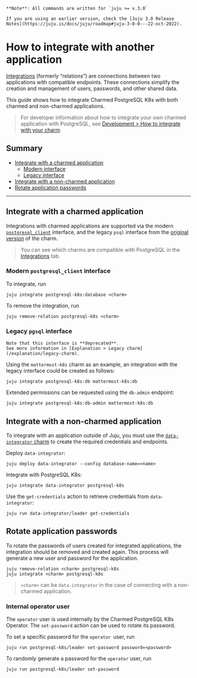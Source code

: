 


```{note}
**Note**: All commands are written for `juju >= v.3.0`

If you are using an earlier version, check the [Juju 3.0 Release Notes](https://juju.is/docs/juju/roadmap#juju-3-0-0---22-oct-2022).
```

# How to integrate with another application
[Integrations](https://juju.is/docs/juju/relation) (formerly “relations”) are connections between two applications with compatible endpoints. These connections simplify the creation and management of users, passwords, and other shared data.

This guide shows how to integrate Charmed PostgreSQL K8s with both charmed and non-charmed applications.

> For developer information about how to integrate your own charmed application with PostgreSQL, see [Development > How to integrate with your charm](/how-to-guides/development/integrate-with-your-charm).

## Summary
* [Integrate with a charmed application](#integrate-with-a-charmed-application)
  * [Modern interface](#modern-interface)
  * [Legacy interface](#legacy-interface)
* [Integrate with a non-charmed application](#integrate-with-a-non-charmed-application)
* [Rotate application passwords](#rotate-application-passwords)

---

## Integrate with a charmed application

Integrations with charmed applications are supported via the modern [`postgresql_client`](https://github.com/canonical/charm-relation-interfaces/blob/main/interfaces/postgresql_client/v0/README.md) interface, and the legacy `psql` interface from the [original version](https://launchpad.net/postgresql-charm) of the charm.

> You can see which charms are compatible with PostgreSQL in the [Integrations](https://charmhub.io/postgresql-k8s/integrations) tab.

### Modern `postgresql_client` interface

To integrate, run
```text
juju integrate postgresql-k8s:database <charm>
```

To remove the integration, run
```text
juju remove-relation postgresql-k8s <charm>
```

### Legacy `pgsql` interface

```{caution}
Note that this interface is **deprecated**.
See more information in [Explanation > Legacy charm](/explanation/legacy-charm).
```

Using the `mattermost-k8s` charm as an example, an integration with the legacy interface could be created as follows:
 ```text
juju integrate postgresql-k8s:db mattermost-k8s:db
```

Extended permissions can be requested using the `db-admin` endpoint:
```text
juju integrate postgresql-k8s:db-admin mattermost-k8s:db
```

## Integrate with a non-charmed application

To integrate with an application outside of Juju, you must use the [`data-integrator` charm](https://charmhub.io/data-integrator) to create the required credentials and endpoints.

Deploy `data-integrator`:
```text
juju deploy data-integrator --config database-name=<name>
```

Integrate with PostgreSQL K8s:
```text
juju integrate data-integrator postgresql-k8s
```

Use the `get-credentials` action to retrieve credentials from `data-integrator`:
```text
juju run data-integrator/leader get-credentials
```

## Rotate application passwords
To rotate the passwords of users created for integrated applications, the integration should be removed and created again. This process will generate a new user and password for the application.

```text
juju remove-relation <charm> postgresql-k8s
juju integrate <charm> postgresql-k8s
```
>`<charm>` can be `data-integrator` in the case of connecting with a non-charmed application.

### Internal operator user
The `operator` user is used internally by the Charmed PostgreSQL K8s Operator. The `set-password` action can be used to rotate its password.

To set a specific password for the `operator `user, run
```text
juju run postgresql-k8s/leader set-password password=<password>
```

To randomly generate a password for the `operator` user, run

```text
juju run postgresql-k8s/leader set-password
```

